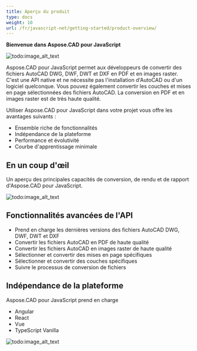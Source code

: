 ```yaml
---
title: Aperçu du produit
type: docs
weight: 10
url: /fr/javascript-net/getting-started/product-overview/
---
```


**Bienvenue dans Aspose.CAD pour JavaScript**

![todo:image_alt_text](/_assets/home_5.png)

Aspose.CAD pour JavaScript permet aux développeurs de convertir des fichiers AutoCAD DWG, DWF, DWT et DXF en PDF et en images raster. C'est une API native et ne nécessite pas l'installation d'AutoCAD ou d'un logiciel quelconque. Vous pouvez également convertir les couches et mises en page sélectionnées des fichiers AutoCAD. La conversion en PDF et en images raster est de très haute qualité.

Utiliser Aspose.CAD pour JavaScript dans votre projet vous offre les avantages suivants :

- Ensemble riche de fonctionnalités
- Indépendance de la plateforme
- Performance et évolutivité
- Courbe d'apprentissage minimale

## **En un coup d'œil**
Un aperçu des principales capacités de conversion, de rendu et de rapport d'Aspose.CAD pour JavaScript.

![todo:image_alt_text](/_assets/javascript-net/product-overview_2.png)
## **Fonctionnalités avancées de l'API**
- Prend en charge les dernières versions des fichiers AutoCAD DWG, DWF, DWT et DXF
- Convertir les fichiers AutoCAD en PDF de haute qualité
- Convertir les fichiers AutoCAD en images raster de haute qualité
- Sélectionner et convertir des mises en page spécifiques
- Sélectionner et convertir des couches spécifiques
- Suivre le processus de conversion de fichiers
## **Indépendance de la plateforme**
Aspose.CAD pour JavaScript prend en charge

- Angular
- React
- Vue
- TypeScript Vanilla

![todo:image_alt_text](/_assets/javascript-net/product-overview_3.png)
